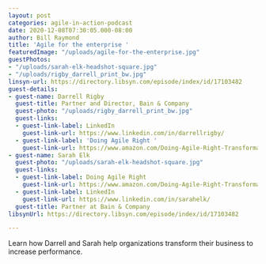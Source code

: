 ```yaml
---
layout: post
categories: agile-in-action-podcast
date: 2020-12-08T07:30:05.000-08:00
author: Bill Raymond
title: 'Agile for the enterprise '
featuredImage: "/uploads/agile-for-the-enterprise.jpg"
guestPhotos:
- "/uploads/sarah-elk-headshot-square.jpg"
- "/uploads/rigby_darrell_print_bw.jpg"
linsyn-url: https://directory.libsyn.com/episode/index/id/17103482
guest-details:
- guest-name: Darrell Rigby
  guest-title: Partner and Director, Bain & Company
  guest-photo: "/uploads/rigby_darrell_print_bw.jpg"
  guest-links:
  - guest-link-label: LinkedIn
    guest-link-url: https://www.linkedin.com/in/darrellrigby/
  - guest-link-label: 'Doing Agile Right '
    guest-link-url: https://www.amazon.com/Doing-Agile-Right-Transformation-Without/dp/163369870X/ref=sr_1_1?dchild=1&keywords=doing+agile+right+sarah+elk+darrell+rigby&qid=1607386717&sr=8-1
- guest-name: Sarah Elk
  guest-photo: "/uploads/sarah-elk-headshot-square.jpg"
  guest-links:
  - guest-link-label: Doing Agile Right
    guest-link-url: https://www.amazon.com/Doing-Agile-Right-Transformation-Without/dp/163369870X/ref=sr_1_1?dchild=1&keywords=doing+agile+right+sarah+elk+darrell+rigby&qid=1607386717&sr=8-1
  - guest-link-label: LinkedIn
    guest-link-url: https://www.linkedin.com/in/sarahelk/
  guest-title: Partner at Bain & Company
libsynUrl: https://directory.libsyn.com/episode/index/id/17103482

---
```

Learn how Darrell and Sarah help organizations transform their business to increase performance.